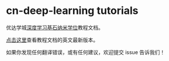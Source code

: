 # cn-deep-learning tutorials

优达学城[深度学习基石纳米学位](https://cn.udacity.com/course/deep-learning-nanodegree-foundation--nd101/)教程文档。

[点击这里](https://github.com/udacity/deep-learning)查看教程文档的英文最新版本。


如果你发现任何翻译错误，或有任何建议，欢迎提交 issue 告诉我们！
